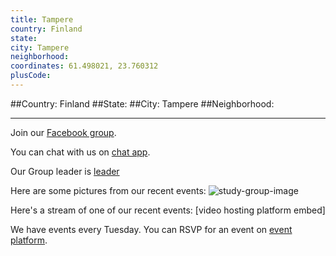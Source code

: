 ```yaml
---
title: Tampere
country: Finland
state: 
city: Tampere
neighborhood: 
coordinates: 61.498021, 23.760312
plusCode:
---
```


##Country: Finland
##State: 
##City: Tampere
##Neighborhood: 
*****
Join our [Facebook group](https://www.facebook.com/groups/Free.Code.Camp.Tampere).

You can chat with us on [chat app]().

Our Group leader is [leader]()

Here are some pictures from our recent events:
![study-group-image]()

Here's a stream of one of our recent events:
[video hosting platform embed]

We have events every Tuesday. You can RSVP for an event on [event platform]().
